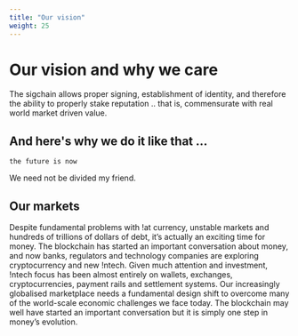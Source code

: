 ```yaml
---
title: "Our vision"
weight: 25
---
```


# Our vision and why we care


The sigchain allows proper signing, establishment of identity, and therefore the ability to properly stake reputation .. that is, commensurate with real world market driven value.

## And here's why we do it like that ...

```
the future is now
```

We need not be divided my friend.

## Our markets

Despite fundamental problems with !at currency, unstable markets and hundreds of trillions of dollars of debt, it’s actually an exciting time for money. The blockchain has started an important conversation about money, and now banks, regulators and technology companies are exploring cryptocurrency and new !ntech.
Given much attention and investment, !ntech focus has been almost entirely on wallets, exchanges, cryptocurrencies, payment rails and settlement systems. Our increasingly globalised marketplace needs a fundamental design shift to overcome many of the world-scale economic challenges we face today. The blockchain may well have started an important conversation but it is simply one step in money’s evolution.
